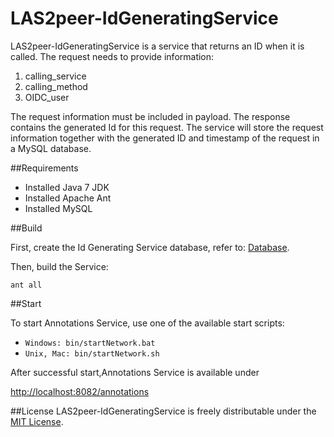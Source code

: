 # LAS2peer-IdGeneratingService
LAS2peer-IdGeneratingService is a service that returns an ID when it is called.
The request needs to provide information:
  1. calling_service
  2. calling_method
  3. OIDC_user

The request information must be included in payload. The response contains the generated Id for this request.
The service will store the request information together with the generated ID and timestamp of the request in a MySQL database.

##Requirements

* Installed Java 7 JDK
* Installed Apache Ant
* Installed MySQL

##Build

First, create the Id Generating Service database, refer to: [Database](https://github.com/rwth-acis/LAS2peer-IdGeneratingService/tree/master/DB).

Then, build the Service:

```
ant all
```

##Start

To start Annotations Service, use one of the available start scripts:
  
  * `Windows: bin/startNetwork.bat`
  * `Unix, Mac: bin/startNetwork.sh`

After successful start,Annotations Service is available under

  [http://localhost:8082/annotations](http://localhost:8082/annotations)
  

##License
LAS2peer-IdGeneratingService is freely distributable under the [MIT License](https://github.com/rwth-acis/las2peer-IdGeneratingService/blob/master/LICENSE).
